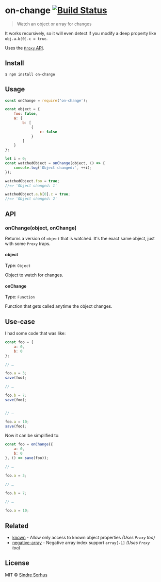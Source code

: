 # on-change [![Build Status](https://travis-ci.org/sindresorhus/on-change.svg?branch=master)](https://travis-ci.org/sindresorhus/on-change)

> Watch an object or array for changes

It works recursively, so it will even detect if you modify a deep property like `obj.a.b[0].c = true`.

Uses the [`Proxy` API](https://developer.mozilla.org/en-US/docs/Web/JavaScript/Reference/Global_Objects/Proxy).


## Install

```
$ npm install on-change
```


## Usage

```js
const onChange = require('on-change');

const object = {
	foo: false,
	a: {
		b: [
			{
				c: false
			}
		]
	}
};

let i = 0;
const watchedObject = onChange(object, () => {
	console.log('Object changed:', ++i);
});

watchedObject.foo = true;
//=> 'Object changed: 1'

watchedObject.a.b[0].c = true;
//=> 'Object changed: 2'
```


## API

### onChange(object, onChange)

Returns a version of `object` that is watched. It's the exact same object, just with some `Proxy` traps.

#### object

Type: `Object`

Object to watch for changes.

#### onChange

Type: `Function`

Function that gets called anytime the object changes.


## Use-case

I had some code that was like:

```js
const foo = {
	a: 0,
	b: 0
};

// …

foo.a = 3;
save(foo);

// …

foo.b = 7;
save(foo);


// …

foo.a = 10;
save(foo);
```

Now it can be simplified to:

```js
const foo = onChange({
	a: 0,
	b: 0
}, () => save(foo));

// …

foo.a = 3;

// …

foo.b = 7;

// …

foo.a = 10;
```


## Related

- [known](https://github.com/sindresorhus/known) - Allow only access to known object properties *(Uses `Proxy` too)*
- [negative-array](https://github.com/sindresorhus/negative-array) - Negative array index support `array[-1]` *(Uses `Proxy` too)*


## License

MIT © [Sindre Sorhus](https://sindresorhus.com)
